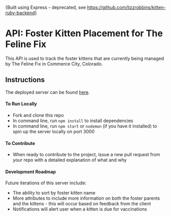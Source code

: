 {Built using Express - deprecated, see https://github.com/lizzrobbins/kitten-ruby-backend}

# API: Foster Kitten Placement for The Feline Fix

This API is used to track the foster kittens that are currently being managed by The Feline Fix in Commerce City, Colorado.

## Instructions

The deployed server can be found [here](https://foster-backend.herokuapp.com/ "Foster Kitten Server").

#### To Run Locally
* Fork and clone this repo
* In command line, run `npm install` to install dependencies
* In command line, run `npm start` or `nodemon` (if you have it installed) to spin up the server locally on port 3000

#### To Contribute
* When ready to contribute to the project, issue a new pull request from your repo with a detailed explanation of what and why

#### Development Roadmap
Future iterations of this server include:
* The ability to sort by foster kitten name
* More attributes to include more information on both the foster parents and the kittens - this will occur based on feedback from the client
* Notifications will alert user when a kitten is due for vaccinations
